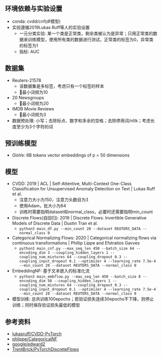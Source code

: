 ## 环境依赖与实验设置
- conda: cvdd/cnf(df模型)
- 实验遵循2019Lukas Ruff等人的实验设置
    - 一元分类实验: 某一个类是正常类，剩余类被认为是异常；只用正常类的数据来训练模型，使用所有类的数据进行测试，正常类的标签为0，异常类的标签为1
    - 指标: AUC

## 数据集
- Reuters-21578
    - 该数据集是多标签，考虑只有一个标签的样本
    - 最小词频为10
- 20 Newsgroups
    - 最小词频为20
- IMDB Movie Reviews
    - 最小词频为3
- 数据预处理: 小写；去除标点、数字和多余的空格；去除停用词/nltk；考虑长度至少为3个字符的词

## 预训练模型
- GloVe: 6B tokens vector embeddings of p = 50 dimensions

## 模型
- CVDD: 2019 | ACL | Self-Attentive, Multi-Context One-Class Classification for Unsupervised Anomaly Detection on Text | Lukas Ruff et al.
    - 注意力大小为150，注意力头数目为3
    - 使用Adam，批大小为64
    - 训练时需要指明dataset和normal_class，必要时还需要指明min_count
- Discrete Flows(自回归): 2019 | Discrete Flows: Invertible Generative Models of Discrete Data | Dustin Tran et al.
    - `python3 main_df.py --min_count 20 --dataset REUTERS_DATA --normal_class 0`
- Categorical Normalizing Flows: 2020 | Categorical normalizing flows via continuous transformations | Phillip Lippe and Efstratios Gavves
    - `python3 main_cnf.py --max_seq_len 450 --batch_size 64 --encoding_dim 3 --coupling_hidden_layers 1 --coupling_num_mixtures 64 --coupling_dropout 0.3 --coupling_input_dropout 0.1 --optimizer 4 --learning_rate 7.5e-4 --min_count 20 --dataset REUTERS_DATA --normal_class 0`
- EmbeddingNF: 基于文本嵌入的标准化流
    - `python3 main_embflow.py --max_seq_len 450 --batch_size 8 --encoding_dim 50 --coupling_hidden_layers 1 --coupling_num_mixtures 64 --coupling_dropout 0.3 --coupling_input_dropout 0.1 --optimizer 4 --learning_rate 7.5e-4 --min_count 20 --dataset REUTERS_DATA --normal_class 0`
- 模型训练: 总共训练100epochs；若验证损失连续30epochs不下降，则停止训练；同时保存验证损失最低的模型

## 参考资料
- [lukasruff/CVDD-PyTorch](https://github.com/lukasruff/CVDD-PyTorch)
- [phlippe/CategoricalNF](https://github.com/phlippe/CategoricalNF)
- [google/edward2](https://github.com/google/edward2)
- [TrentBrick/PyTorchDiscreteFlows](https://github.com/TrentBrick/PyTorchDiscreteFlows)